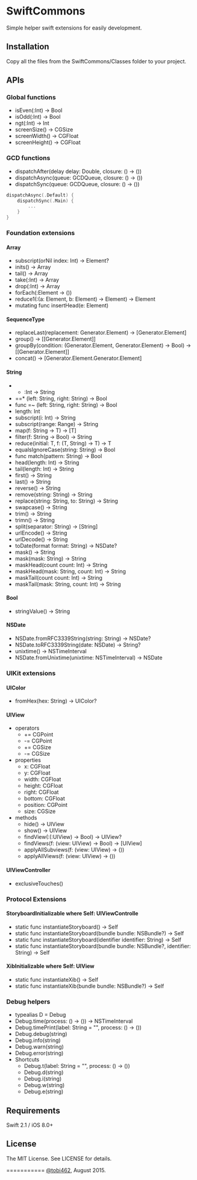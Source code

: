 # SwiftCommons
Simple helper swift extensions for easily development.

## Installation
Copy all the files from the SwiftCommons/Classes folder to your project.

## APIs

### Global functions
* isEven(:Int) -> Bool
* isOdd(:Int) -> Bool
* ngt(:Int) -> Int
* screenSize() -> CGSize
* screenWidth() -> CGFloat
* screenHeight() -> CGFloat

### GCD functions
* dispatchAfter(delay delay: Double, closure: () -> ())
* dispatchAsync(queue: GCDQueue, closure: () -> ())
* dispatchSync(queue: GCDQueue, closure: () -> ())

```swift
dispatchAsync(.Default) {
    dispatchSync(.Main) {
        ...
    }
}
```

### Foundation extensions

#### Array
* subscript(orNil index: Int) -> Element?
* inits() -> Array
* tail() -> Array
* take(:Int) -> Array
* drop(:Int) -> Array
* forEach(:Element -> ())
* reduce1(:(a: Element, b: Element) -> Element) -> Element
* mutating func insertHead(e: Element)

#### SequenceType
* replaceLast(replacement: Generator.Element) -> [Generator.Element]
* group() -> [[Generator.Element]]
* groupBy(condition: (Generator.Element, Generator.Element) -> Bool) -> [[Generator.Element]]
* concat() -> [Generator.Element.Generator.Element]

#### String
* * :Int -> String
* ==* (left: String, right: String) -> Bool
* func =~ (left: String, right: String) -> Bool
* length: Int
* subscript(i: Int) -> String
* subscript(range: Range<Int>) -> String
* map<T>(f: String -> T) -> [T]
* filter(f: String -> Bool) -> String
* reduce<T>(initial: T, f: (T, String) -> T) -> T
* equalsIgnoreCase(string: String) -> Bool
* func match(pattern: String) -> Bool
* head(length: Int) -> String
* tail(length: Int) -> String
* first() -> String
* last() -> String
* reverse() -> String
* remove(string: String) -> String
* replace(string: String, to: String) -> String
* swapcase() -> String
* trim() -> String
* trimn() -> String
* split(separator: String) -> [String]
* urlEncode() -> String
* urlDecode() -> String
* toDate(format format: String) -> NSDate?
* mask() -> String
* mask(mask: String) -> String
* maskHead(count count: Int) -> String
* maskHead(mask: String, count: Int) -> String
* maskTail(count count: Int) -> String
* maskTail(mask: String, count: Int) -> String

#### Bool
* stringValue() -> String

#### NSDate
* NSDate.fromRFC3339String(string: String) -> NSDate?
* NSDate.toRFC3339String(date: NSDate) -> String?
* unixtime() -> NSTimeInterval
* NSDate.fromUnixtime(unixtime: NSTimeInterval) -> NSDate

### UIKit extensions

#### UIColor
* fromHex(hex: String) -> UIColor?

#### UIView
* operators
  * += CGPoint
  * -= CGPoint
  * += CGSize
  * -= CGSize
* properties
  * x: CGFloat
  * y: CGFloat
  * width: CGFloat
  * height: CGFloat
  * right: CGFloat
  * bottom: CGFloat
  * position: CGPoint
  * size: CGSize
* methods
  * hide() -> UIView
  * show() -> UIView
  * findView(:(:UIView) -> Bool) -> UIView?
  * findViews(f: (view: UIView) -> Bool) -> [UIView]
  * applyAllSubviews(f: (view: UIView) -> ())
  * applyAllViews(f: (view: UIView) -> ())

#### UIViewController
* exclusiveTouches()

### Protocol Extensions

#### StoryboardInitializable where Self: UIViewControlle
 * static func instantiateStoryboard() -> Self
 * static func instantiateStoryboard(bundle bundle: NSBundle?) -> Self
 * static func instantiateStoryboard(identifier identifier: String) -> Self     
 * static func instantiateStoryboard(bundle bundle: NSBundle?, identifier: String) -> Self

#### XibInitializable where Self: UIView
 * static func instantiateXib() -> Self
 * static func instantiateXib(bundle bundle: NSBundle?) -> Self

### Debug helpers
 * typealias D = Debug
 * Debug.time(process: () -> ()) -> NSTimeInterval
 * Debug.timePrint(label: String = "", process: () -> ())
 * Debug.debug(string)
 * Debug.info(string)
 * Debug.warn(string)
 * Debug.error(string)
 * Shortcuts
   * Debug.t(label: String = "", process: () -> ())
   * Debug.d(string)
   * Debug.i(string)
   * Debug.w(string)
   * Debug.e(string)

## Requirements

Swift 2.1 / iOS 8.0+

## License

The MIT License. See LICENSE for details.

===========
[@tobi462](https://twitter.com/tobi462), August 2015.
